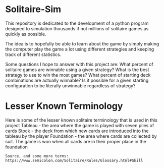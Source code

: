 # Solitaire-Sim

This repository is dedicated to the development of a python program designed to simulation thousands if not millions of solitaire games as quickly as possible.

The idea is to hopefully be able to learn about the game by simply making the computer play the game a lot using different strategies and keeping track of different statistics.

Some questions I hope to answer with this project are:
	What percent of solitaire games are winnable using a given strategy?
	What is the best strategy to use to win the most games?
	What percent of starting deck combinations are actually winnable?
		Is it possible for a given starting configuration to be literally unwinnable regardless of strategy?

# Lesser Known Terminology
Here is some of the lesser known solitaire terminology that is used in this project
	Tableau - the area where the game is played with seven piles of cards
	Stock - the deck from which new cards are introduced into the tableau by the player
	Foundation - the area where cards are collected by suit. The game is won when all cards are in their proper place in the foundation
	
	Source, and some more terms:
	https://www.semicolon.com/Solitaire/Rules/Glossary.html#Skill
  
